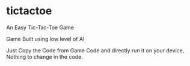 # tictactoe
An Easy Tic-Tac-Toe Game

Game Built using low level of AI

Just Copy the Code from Game Code and directly run it on your device, Nothing to change in the code.
